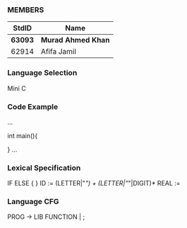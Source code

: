 ### MEMBERS ###
StdID | Name
------------ | -------------
**63093** | **Murad Ahmed Khan** <!--Group Leader-->
62914 | Afifa Jamil

### Language Selection ###

Mini C

### Code Example ###
...

int main(){

}
...

### Lexical Specification ###

IF 
ELSE
{
} 
ID := (LETTER|"_") + (LETTER|"_"|DIGIT)* REAL :=

### Language CFG ###
PROG -> LIB FUNCTION | ;
